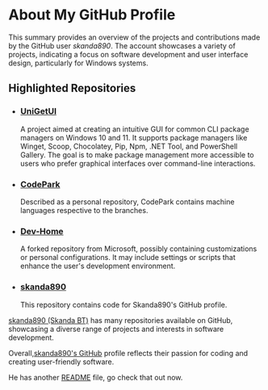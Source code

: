 <!DOCTYPE html>
<html lang="en">
<head>
    <meta charset="UTF-8">
    <meta name="viewport" content="width=device-width, initial-scale=1.0">
<body>
    <h1>About My GitHub Profile</h1>
    <p>This summary provides an overview of the projects and contributions made by the GitHub user <em>skanda890</em>. The account showcases a variety of projects, indicating a focus on software development and user interface design, particularly for Windows systems.</p>
    <h2>Highlighted Repositories</h2>
    <ul>
        <li>
            <h3><a href="https://github.com/skanda890/UniGetUI">UniGetUI</a></h3>
            <p>A project aimed at creating an intuitive GUI for common CLI package managers on Windows 10 and 11. It supports package managers like Winget, Scoop, Chocolatey, Pip, Npm, .NET Tool, and PowerShell Gallery. The goal is to make package management more accessible to users who prefer graphical interfaces over command-line interactions.</p>
        </li>
        <li>
            <h3><a href="https://github.com/skanda890/CodePark">CodePark</a></h3>
            <p>Described as a personal repository, CodePark contains machine languages respective to the branches.</p>
        </li>
        <li>
            <h3><a href="https://github.com/skanda890/Dev-Home">Dev-Home</a></h3>
            <p>A forked repository from Microsoft, possibly containing customizations or personal configurations. It may include settings or scripts that enhance the user's development environment.</p>
        </li>
        <li>
            <h3><a href="https://github.com/skanda890/skanda890">skanda890</a></h3>
            <p>This repository contains code for Skanda890's GitHub profile.</p>
        </li>
        <!-- Placeholder for additional repositories -->
        <!-- Add more <li> elements here with other repositories -->
    </ul>
    <p><a href="https://github.com/skanda890">skanda890 (Skanda BT)</a> has many repositories available on GitHub, showcasing a diverse range of projects and interests in software development.</p>
  <p>Overall,<a href="https://github.com/skanda890">skanda890's GitHub</a> profile reflects their passion for coding and creating user-friendly software.</p>
    <p>He has another <a href="https://github.com/skanda890/skanda890/blob/HTML/README-adventure.md">README</a> file, go check that out now.</p>
</body>
</html>